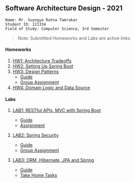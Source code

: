 ## Software Architecture Design - 2021

```
Name: Mr. Suyogya Ratna Tamrakar
Student ID: 121334
Field of Study: Computer Science, 3rd Semester
```

>Note: Submitted Homeworks and Labs are active links

#### Homeworks
1. [HW1: Architecture Tradeoffs](https://github.com/Suyogyart/SAD-2021/tree/master/HW1)
2. [HW2: Setting Up Spring Boot](https://github.com/Suyogyart/SAD-2021/tree/master/HW2)
3. [HW3: Design Patterns](https://github.com/Suyogyart/SAD-2021/tree/master/HW3) 
    * [Guide](https://github.com/Suyogyart/SAD-2021/tree/master/HW3/design-patterns) 
    * [Group Assignment](https://github.com/shubhanginigon/Bid-Buy-Sell-Project)
4. [HW4: Domain Logic and Data Source](https://github.com/Suyogyart/SAD-2021/tree/master/HW4) 

#### Labs
1. [LAB1: RESTful APIs, MVC with Spring Boot](https://github.com/Suyogyart/SAD-2021/tree/master/LAB1)
    * [Guide](https://github.com/Suyogyart/SAD-2021/tree/master/LAB1/Lab1_Guide)
    * [Assignment](https://github.com/Suyogyart/SAD-2021/tree/master/LAB1/Lab1)
   
2. [LAB2: Spring Security](https://github.com/Suyogyart/SAD-2021/tree/master/LAB2/Lab2_Guide)
    * [Guide](https://github.com/Suyogyart/SAD-2021/tree/master/LAB2/Lab2_Guide)
    * [Group Assignment](https://github.com/shubhanginigon/Bid-Buy-Sell-Project)
   
3. [LAB3: ORM, Hibernate, JPA and Spring](https://github.com/Suyogyart/SAD-2021/tree/master/LAB3)
   * [Guide](https://github.com/Suyogyart/SAD-2021/tree/master/LAB3)
   * [Take Home Tasks](https://github.com/Suyogyart/SAD-2021/tree/master/LAB3/Lab3)
